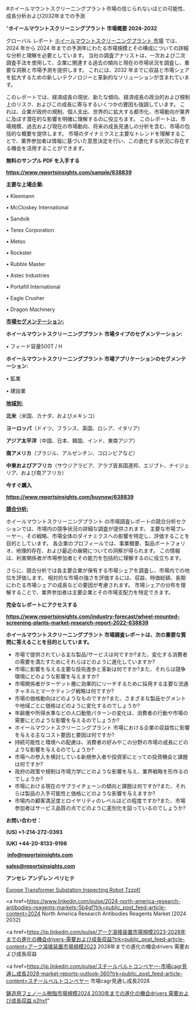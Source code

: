 #ホイールマウントスクリーニングプラント市場の信じられないほどの可能性、成長分析および2032年までの予測

"<strong>ホイールマウントスクリーニングプラント 市場概要 2024-2032</strong>

グローバル レポート <a href=https://www.reportsinsights.com/sample/638839>ホイールマウントスクリーニングプラント 市場</a> では、2024 年から 2024 年までの予測年にわたる市場規模とその構成についての詳細な分析と理解を必要としています。 当社の調査アナリストは、一次および二次調査手法を使用して、企業に関連する過去の傾向と現在の市場状況を調査し、重要な洞察と市場予測を提供します。 これには、2032 年までに収益と市場シェアを拡大​​するための新しいテクノロジーと革新的なソリューションが含まれています。

このレポートでは、経済成長の現状、新たな傾向、経済成長の政治的および規制上のリスク、およびこの成長に寄与するいくつかの要因も強調しています。 これは、企業が政府の規制、個人支出、世界的に拡大する都市化、市場動向が業界に及ぼす潜在的な影響を明確に理解するのに役立ちます。 このレポートは、市場規模、過去および現在の市場動向、将来の成長見通しの分析を含む、市場の包括的な概要を提供します。 市場のダイナミクスと主要なトレンドを理解することで、業界参加者は情報に基づいた意思決定を行い、この進化する状況に存在する機会を活用することができます。

<strong><b>無料のサンプル PDF を入手する</b></strong>

<a href=https://www.reportsinsights.com/sample/638839><strong><u>https://www.reportsinsights.com/sample/638839</u></strong></a>

<strong>主要な上場企業:</strong>

• Kleemann

• McCloskey International

• Sandvik

• Terex Corporation

• Metso

• Rockster

• Rubble Master

• Astec Industries

• Portafill International

• Eagle Crusher

• Dragon Machinery

<strong><u>市場セグメンテーション</u></strong><strong><u>:</u></strong>

<strong>ホイールマウントスクリーニングプラント 市場タイプのセグメンテーション:</strong>

• フィード容量500T / H

<strong>ホイールマウントスクリーニングプラント 市場アプリケーションのセグメンテーション:</strong>

• 鉱業

• 建設業

<strong><u>地域別</u></strong><strong><u>:</u></strong>

<strong>北米</strong>（米国、カナダ、およびメキシコ）

<strong>ヨーロッパ</strong>（ドイツ、フランス、英国、ロシア、イタリア）

<strong>アジア太平洋</strong>（中国、日本、韓国、インド、東南アジア）

<strong>南アメリカ</strong>（ブラジル、アルゼンチン、コロンビアなど）

<strong>中東およびアフリカ</strong>（サウジアラビア、アラブ首長国連邦、エジプト、ナイジェリア、および南アフリカ）

<strong>今すぐ購入</strong>

<a href=https://www.reportsinsights.com/buynow/638839><strong><u>https://www.reportsinsights.com/buynow/638839</u></strong></a>

<strong><u>競合分析:</u></strong>

ホイールマウントスクリーニングプラント の市場調査レポートの競合分析セクションでは、市場内の競争状況の詳細な調査が提供されます。 主要な市場プレーヤー、その戦略、市場全体のダイナミクスへの影響を特定し、評価することを目的としています。 各企業のプロフィールでは、事業概要、製品ポートフォリオ、地理的存在、および最近の展開についての洞察が得られます。 この情報は、利害関係者が市場参加者とその能力を包括的に理解するのに役立ちます。

さらに、競合分析では各主要企業が保有する市場シェアを調査し、市場内での地位を評価します。 相対的な市場の強さを評価するには、収益、時価総額、長期にわたる市場シェアの成長などの要因が考慮されます。 市場シェアの分布を理解することで、業界参加者は主要企業とその市場支配力を特定できます。

<strong>完全なレポートにアクセスする</strong>

<a href=https://www.reportsinsights.com/industry-forecast/wheel-mounted-screening-plants-market-research-report-2022-638839><strong><u><b>https://www.reportsinsights.com/industry-forecast/wheel-mounted-screening-plants-market-research-report-2022-638839</b></u></strong></a>

<strong><b>ホイールマウントスクリーニングプラント 市場調査レポートは、次の重要な質問に答えることを目的としています。</b></strong>
<ul>
  <li>市場で提供されている主な製品/サービスは何ですか?また、変化する消費者の需要を満たすためにそれらはどのように進化していますか?</li>
  <li>市場に影響を与える主要な技術進歩と革新は何ですか?また、それらは競争環境にどのような影響を与えますか?</li>
  <li>市場関係者がターゲット層に効果的にリーチするために採用する主要な流通チャネルとマーケティング戦略は何ですか?</li>
  <li>市場の価格動向はどのようなものですか?また、さまざまな製品セグメントや地域ごとに価格はどのように変化するのでしょうか?</li>
  <li>年齢層や所得水準などの人口動態パターンの変化は、消費者の行動や市場の需要にどのような影響を与えるのでしょうか?</li>
  <li>ホイールマウントスクリーニングプラント 市場における企業の収益性に影響を与える主なコスト要因と要因は何ですか?</li>
  <li>持続可能性と環境への配慮は、消費者の好みやこの分野の市場の成長にどのような影響を与えるのでしょうか?</li>
  <li>市場への参入を検討している新規参入者や投資家にとっての投資機会と課題は何ですか?</li>
  <li>政府の政策や規制は市場力学にどのような影響を与え、業界戦略を形作るのでしょうか?</li>
  <li>市場における現在のサプライチェーンの傾向と課題は何ですか?また、それらは製品の入手可能性と価格にどのような影響を与えますか?</li>
  <li>市場内の顧客満足度とロイヤリティのレベルはどの程度ですか?また、市場参加者はサービス品質の点でどのように差別化を図っているのでしょうか?</li>
</ul>
<strong>お問い合わせ：</strong>

<strong>(US) +1-214-272-0393</strong>

<strong>(UK) +44-20-8133-9198</strong>

<strong> </strong><a href=info@reportsinsights.com><strong><u>info@reportsinsights.com</u></strong></a>

<a href=sales@reportsinsights.com><strong><u>sales@reportsinsights.com</u></strong></a>

<strong>アンセレ アンデレン ベリヒテ</strong>

<a href=https://www.linkedin.com/pulse/europe-transformer-substation-inspecting-robot-tzzpf/>Europe Transformer Substation Inspecting Robot Tzzpf/</a>

<a href=https://www.linkedin.com/pulse/2024-north-america-research-antibodies-reagents-markets-5b4gf?trk=public_post_feed-article-content>2024 North America Research Antibodies Reagents Market [2024 2032]</a>

<a href=https://jp.linkedin.com/pulse/アーク溶接装置市場規模2023-2028年までの進化の機会drivers-需要および成長収益?trk=public_post_feed-article-content>アーク溶接装置市場規模2023 2028年までの進化の機会drivers 需要および成長収益</a>

<a href=https://jp.linkedin.com/pulse/スチールベルトコンベヤー-市場cagr見通し成長2028-market-reports-outlook-360?trk=public_post_feed-article-content>スチールベルトコンベヤー 市場cagr見通し成長2028</a>

<a href=https://www.linkedin.com/pulse/鋳造用フェノール樹脂市場規模2024-2030年までの進化の機会drivers-需要および成長収益-p2hxf/>鋳造用フェノール樹脂市場規模2024 2030年までの進化の機会drivers 需要および成長収益 p2hxf</a>"
